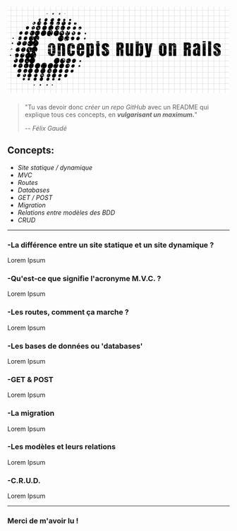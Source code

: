 ![GitHub Logo](logo/logoconcepts.png)
----------
> "Tu vas devoir donc *créer un repo GitHub* avec un README qui explique tous ces concepts, en **_vulgarisant un maximum._**"
>
> -- *Félix Gaudé*

## Concepts:
 +  _Site statique / dynamique_
 + _MVC_
 + _Routes_
 + _Databases_
 + _GET / POST_
 + _Migration_
 + _Relations entre modèles des BDD_
 + _CRUD_
------
### -La différence entre un site statique et un site dynamique ?
Lorem Ipsum

### -Qu'est-ce que signifie l'acronyme M.V.C. ?
Lorem Ipsum

### -Les routes, comment ça marche ?
Lorem Ipsum

### -Les bases de données ou 'databases'
Lorem Ipsum

### -GET & POST
Lorem Ipsum

### -La migration
Lorem Ipsum

### -Les modèles et leurs relations
Lorem Ipsum

### -C.R.U.D.
Lorem Ipsum

------
### Merci de m'avoir lu !
